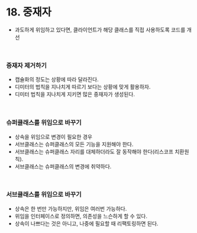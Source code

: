 # 18. 중재자
- 과도하게 위임하고 있다면, 클라이언트가 해당 클래스를 직접 사용하도록 코드를 개선

</br>

### 중재자 제거하기
- 캡슐화의 정도는 상황에 따라 달라진다.
- 디미터의 법칙을 지나치게 따르기 보다는 상황에 맞게 활용하자.
- 디미터 법칙을 지나치게 지키면 많은 중재자가 생성된다.

</br>

### 슈퍼클래스를 위임으로 바꾸기
- 상속을 위임으로 변경이 필요한 경우
- 서브클래스는 슈퍼클래스의 모든 기능을 지원해야 한다.
- 서브클래스는 슈퍼클래스 자리를 대체하더라도 잘 동작해야 한다(리스코프 치환원칙).
- 서브클래스는 슈퍼클래스의 변경에 취약하다.

</br>

### 서브클래스를 위임으로 바꾸기
- 상속은 한 번만 가능하지만, 위임은 여러번 가능하다.
- 위임을 인터페이스로 정의하면, 의존성을 느슨하게 할 수 있다.
- 상속이 나쁘다는 것은 아니고, 나중에 필요할 때 리팩토링하면 된다.

